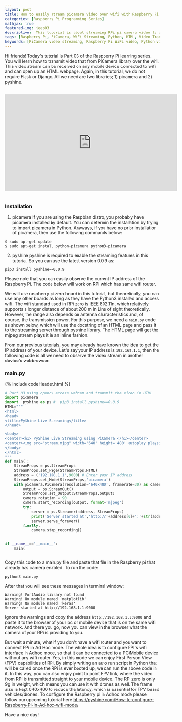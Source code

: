 ```yaml
---
layout: post
title: How to easily stream picamera video over wifi with Raspberry Pi
categories: [Raspberry Pi Programming Series]
mathjax: true
featured-img: jeep03
description:  This tutorial is about streaming RPi pi camera video to an HTML page without Flask
tags: [Raspberry Pi, PiCamera, WiFi Streaming, Python, HTML, Video Transmission, PyShine, Tutorial]
keywords: [PiCamera video streaming, Raspberry Pi WiFi video, Python video streaming, Raspberry Pi tutorial, HTML video stream, PiCamera without Flask, Raspberry Pi camera streaming]
---
```


Hi friends! Today's tutorial is Part 03 of the Raspberry Pi learning series. You will learn how to transmit video that from PiCamera library over the wifi. This video stream can be received on any mobile device connected to wifi and can open up an HTML webpage. 
Again, in this tutorial, we do not require Flask or Django. All we need are two libraries; 1) picamera and 2) pyshine.

<br>
<div align="center">
<iframe width="560" height="315" src="https://www.youtube.com/embed/WJO_oHA75M0" title="YouTube video player" frameborder="0" allow="accelerometer; autoplay; clipboard-write; encrypted-media; gyroscope; picture-in-picture" allowfullscreen></iframe>
</div>
<br>

### Installation 
1) picamera
If you are using the Raspbian distro, you probably have picamera installed by default. 
You can determin the installation by trying to import picamera in Python. Anyways, if you have no prior installation of picamera, then
use the following commands below:

```
$ sudo apt-get update
$ sudo apt-get install python-picamera python3-picamera
```

2) pyshine
pyshine is required to enable the streaming features in this tutorial. So you can use the latest version 0.0.9 as:

```pip3 install pyshine==0.0.9```

Please note that you can easily observe the current IP address of the Raspberry Pi. The code below will work on RPi which has same wifi router.

We will use raspberry pi zero board in this tutorial, but theoretically, you can use any other boards as long as they have the Python3 installed and access wifi. The wifi standard used in RPi zero is IEEE 802.11n, which relatively supports a longer distance of about 200 m in Line of sight theoretically. However, the range also depends on antenna characteristics and, of course, the transmission power. 
For this purpose, we need a `main.py` code as shown below, which will use the docstring of an HTML page and pass it to the streaming server through pyshine library. 
The HTML page will get the mjpeg stream plays it in an inline fashion.

From our previous tutorials, you may already have known the idea to get the IP address of your device. Let's say your IP address is `192.168.1.1`, then the following code is all we need to observe the video stream in another device's webbrowser.

### main.py
{% include codeHeader.html %}
```python
# Part 03 using opencv access webcam and transmit the video in HTML
import picamera
import  pyshine as ps #  pip3 install pyshine==0.0.9
HTML="""
<html>
<head>
<title>PyShine Live Streaming</title>
</head>

<body>
<center><h1> PyShine Live Streaming using PiCamera </h1></center>
<center><img src="stream.mjpg" width='640' height='480' autoplay playsinline></center>
</body>
</html>
"""
def main():
    StreamProps = ps.StreamProps
    StreamProps.set_Page(StreamProps,HTML)
    address = ('192.168.1.1',9000) # Enter your IP address 
    StreamProps.set_Mode(StreamProps,'picamera')    
    with picamera.PiCamera(resolution='640x480', framerate=30) as camera:
        output = ps.StreamOut()
        StreamProps.set_Output(StreamProps,output)
        camera.rotation = 90
        camera.start_recording(output, format='mjpeg')
        try:
            server = ps.Streamer(address, StreamProps)
            print('Server started at','http://'+address[0]+':'+str(address[1]))
            server.serve_forever()
        finally:
            camera.stop_recording()
   
        
if __name__=='__main__':
    main()
    
```

Copy this code to a main.py file and paste that file in the Raspberry pi that already has camera enabled.
To run the code:

```python3 main.py```

After that you will see these messages in terminal window:

```
Warning! PortAudio library not found
Warning! No module named 'matplotlib'
Warning! No module named 'keras'
Server started at http://192.168.1.1:9000

```
Ignore the warnings and copy the address `http://192.168.1.1:9000` and 
paste it to the browser of your pc or mobile device that is on the same wifi network. And there you go, now you can view in the browser what the camera of 
your RPi is providing to you.

But wait a minute, what if you don't have a wifi router and you want to connect RPi in Ad Hoc mode. 
The whole idea is to configure RPI's wifi interface in Adhoc mode, so that it can be connected to a PC/Mobile device without 
any wifi router. Yes, in this mode we can enjoy First Person View (FPV) capabilities of RPi.  By simply writing an auto run script 
in Python that will be called once the RPi is ever booted up, we can run the above code in it. In this way, you can also enjoy 
point to point FPV link, where the video from RPi is transmitted straight to your mobile device.
The RPi zero is only 9g in weight, which means you can use it with drones as well. 
The frame size is kept 640x480 to reduce the latency, which is essential for FPV based vehicles/drones. 
To configure the Raspberry pi in Adhoc mode please follow our upcoming tutorial here https://pyshine.com/How-to-configure-Raspberry-Pi-in-Ad-hoc-wifi-mode/

Have a nice day!







